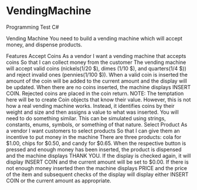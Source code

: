 # VendingMachine
Programming Test C#


Vending Machine 
You need to build a vending machine which will accept money, and dispense products. 

Features
Accept Coins
As a vendor
I want a vending machine that accepts coins
So that I can collect money from the customer
The vending machine will accept valid coins (nickels(1/20 $), dimes (1/10 $), and quarters(1/4 $)) and reject invalid ones (pennies(1/100 $)). When a valid coin is inserted the amount of the coin will be added to the current amount and the display will be updated. When there are no coins inserted, the machine displays INSERT COIN. Rejected coins are placed in the coin return.
NOTE: The temptation here will be to create Coin objects that know their value. However, this is not how a real vending machine works. Instead, it identifies coins by their weight and size and then assigns a value to what was inserted. You will need to do something similar. This can be simulated using strings, constants, enums, symbols, or something of that nature.
Select Product
As a vendor
I want customers to select products
So that I can give them an incentive to put money in the machine
There are three products: cola for $1.00, chips for $0.50, and candy for $0.65. When the respective button is pressed and enough money has been inserted, the product is dispensed and the machine displays THANK YOU. If the display is checked again, it will display INSERT COIN and the current amount will be set to $0.00. If there is not enough money inserted then the machine displays PRICE and the price of the item and subsequent checks of the display will display either INSERT COIN or the current amount as appropriate.
